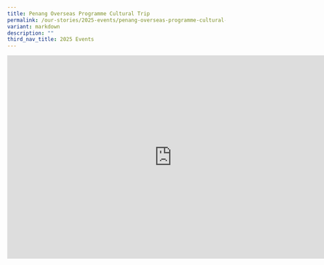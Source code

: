 ```yaml
---
title: Penang Overseas Programme Cultural Trip
permalink: /our-stories/2025-events/penang-overseas-programme-cultural-trip/
variant: markdown
description: ""
third_nav_title: 2025 Events
---
```

<iframe allowfullscreen="true" height="469" width="760" frameborder="0" src="https://docs.google.com/presentation/d/e/2PACX-1vTjz0KvjECGRwsEqT_U-BftvnmQJN5PLyq4Y9aeTxcJTg4TrW3aNF6vCl7PFSv2mxVgSiPjKvwTI3-y/pubembed?start=true&amp;loop=true&amp;delayms=3000"></iframe>